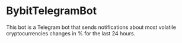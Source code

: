# BybitTelegramBot
This bot is a Telegram bot that sends notifications about most volatile cryptocurrencies changes in % for the last 24 hours. 
